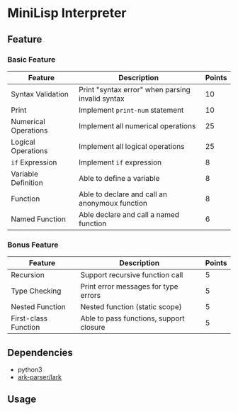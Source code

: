 # MiniLisp Interpreter

## Feature
### Basic Feature
| Feature              | Description                                      | Points |
| -------------------- | ------------------------------------------------ | ------ |
| Syntax Validation    | Print "syntax error" when parsing invalid syntax | 10     |
| Print                | Implement `print-num` statement                  | 10     |
| Numerical Operations | Implement all numerical operations               | 25     |
| Logical Operations   | Implement all logical operations                 | 25     |
| `if` Expression      | Implement `if` expression                        | 8      |
| Variable Definition  | Able to define a variable                        | 8      |
| Function             | Able to declare and call an anonymoux function   | 8      |
| Named Function       | Able declare and call a named function           | 6      |

### Bonus Feature
| Feature              | Description                             | Points |
| -------------------- | --------------------------------------- | ------ |
| Recursion            | Support recursive function call         | 5      |
| Type Checking        | Print error messages for type errors    | 5      |
| Nested Function      | Nested function (static scope)          | 5      |
| First-class Function | Able to pass functions, support closure | 5      |

## Dependencies
- python3
- [ark-parser/lark](https://github.com/lark-parser/lark)

## Usage
